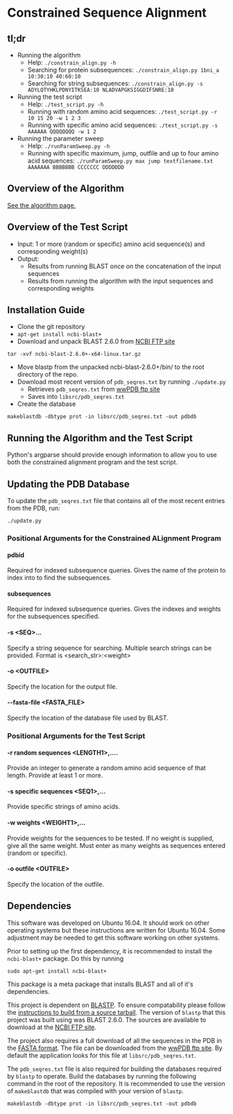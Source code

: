 # Constrained Sequence Alignment

## tl;dr
* Running the algorithm
    * Help: `./constrain_align.py -h`
    * Searching for protein subsequences: `./constrain_align.py 1bni_a 10:30:10 40:60:10`
    * Searching for string subsequences: `./constrain_align.py -s ADYLQTYHKLPDNYITKSEA:10 NLADVAPGKSIGGDIFSNRE:10`
* Running the test script
    * Help: `./test_script.py -h`
    * Running with random amino acid sequences: `./test_script.py -r 10 15 20 -w 1 2 3`
    * Running with specific amino acid sequences: `./test_script.py -s AAAAAA QQQQQQQQ -w 1 2`
* Running the parameter sweep
    * Help: `./runParamSweep.py -h`
    * Running with specific maximum, jump, outfile and up to four amino acid sequences: `./runParamSweep.py max jump textfilename.txt AAAAAAA BBBBBBB CCCCCCC DDDDDDD`

## Overview of the Algorithm
[See the algorithm page.](https://gitlab.cs.wwu.edu/jagodzf/prioritySeqAlign/blob/master/algorithm.md)

## Overview of the Test Script
* Input: 1 or more (random or specific) amino acid sequence(s) and corresponding weight(s)
* Output:
    * Results from running BLAST once on the concatenation of the input sequences
    * Results from running the algorithm with the input sequences and corresponding weights

## Installation Guide
* Clone the git repository
* `apt-get install ncbi-blast+`
* Download and unpack BLAST 2.6.0 from [NCBI FTP site](ftp://ftp.ncbi.nlm.nih.gov/blast/executables/blast+/)
```
tar -xvf ncbi-blast-2.6.0+-x64-linux.tar.gz
```
* Move blastp from the unpacked ncbi-blast-2.6.0+/bin/ to the root directory of the repo.
* Download most recent version of `pdb_seqres.txt` by running `./update.py`
    * Retrieves `pdb_seqres.txt` from [wwPDB ftp site](ftp://ftp.wwpdb.org/pub/pdb/derived_data/pdb_seqres.txt)
    * Saves into `libsrc/pdb_seqres.txt`
* Create the database
```
makeblastdb -dbtype prot -in libsrc/pdb_seqres.txt -out pdbdb
```

## Running the Algorithm and the Test Script
Python's argparse should provide enough information to allow you to use both the constrained alignment program and the test script.

## Updating the PDB Database
To update the `pdb_seqres.txt` file that contains all of the most recent entries from the PDB, run:
```
./update.py
```

### Positional Arguments for the Constrained ALignment Program
#### pdbid
Required for indexed subsequence queries. Gives the name of the protein to index into to find the subsequences.
#### subsequences
Required for indexed subsequence queries. Gives the indexes and weights for the subsequences specified.
#### -s \<SEQ>...
Specify a string sequence for searching. Multiple search strings can be provided. Format is \<search_str>:\<weight>
#### -o \<OUTFILE>
Specify the location for the output file.
#### --fasta-file <FASTA_FILE>
Specify the location of the database file used by BLAST.

### Positional Arguments for the Test Script
#### -r random sequences \<LENGTH1>,<LENGTH2>....
Provide an integer to generate a random amino acid sequence of that length. Provide at least 1 or more.
#### -s specific sequences \<SEQ1>,<SEQ2>...
Provide specific strings of amino acids.
#### -w weights \<WEIGHT1>,<WEIGHT2>...
Provide weights for the sequences to be tested. If no weight is supplied, give all the same weight. Must enter as many weights as sequences entered (random or specific).
#### -o outfile \<OUTFILE>
Specify the location of the outfile.

## Dependencies
This software was developed on Ubuntu 16.04. It should work on other operating systems but these instructions are written for Ubuntu 16.04. Some adjustment may be needed to get this software working on other systems.

Prior to setting up the first dependency, it is recommended to install the `ncbi-blast+` package. Do this by running
```
sudo apt-get install ncbi-blast+
```
This package is a meta package that installs BLAST and all of it's dependencies.

This project is dependent on [BLASTP][blast]. To ensure compatability please follow the [instructions to build from a source tarball][blast-from-source]. The version of `blastp` that this project was built using was BLAST 2.6.0. The sources are available to download at the [NCBI FTP site](ftp://ftp.ncbi.nlm.nih.gov/blast/executables/blast+/).

The project also requires a full download of all the sequences in the PDB in the [FASTA format][fasta-format]. The file can be downloaded from the [wwPDB ftp site](ftp://ftp.wwpdb.org/pub/pdb/derived_data/pdb_seqres.txt). By default the application looks for this file at `libsrc/pdb_seqres.txt`.

The `pdb_seqres.txt` file is also required for building the databases required by `blastp` to operate. Build the databases by running the following command in the root of the repository. It is recommended to use the version of `makeblastdb` that was compiled with your version of `blastp`.

```
makeblastdb -dbtype prot -in libsrc/pdb_seqres.txt -out pdbdb
```


[blast]: https://www.ncbi.nlm.nih.gov/books/NBK279690/
[blast-from-source]: https://www.ncbi.nlm.nih.gov/books/NBK279671/#introduction.Source_tarball
[fasta-format]: https://en.wikipedia.org/wiki/FASTA_format
